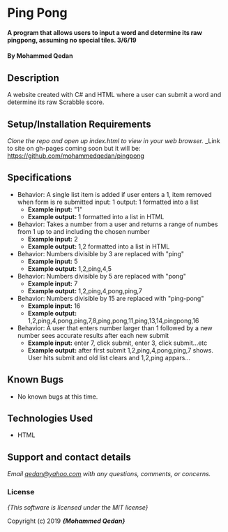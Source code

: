 # Ping Pong

#### A program that allows users to input a word and determine its raw pingpong, assuming no special tiles. 3/6/19

#### By **Mohammed Qedan**

## Description

A website created with C# and HTML where a user can submit a word and determine its raw Scrabble score.

## Setup/Installation Requirements

_Clone the repo and open up index.html to view in your web browser._
_Link to site on gh-pages coming soon but it will be: https://github.com/mohammedqedan/pingpong

## Specifications

* Behavior: A single list item is added if user enters a 1, item removed when form is re submitted input: 1 output: 1 formatted into a list
  * **Example input:** "1"
  * **Example output:** 1 formatted into a list in HTML
* Behavior: Takes a number from a user and returns a range of numbes from 1 up to and including the chosen number
  * **Example input:** 2
  * **Example output:** 1,2 formatted into a list in HTML
* Behavior: Numbers divisible by 3 are replaced with "ping"
  * **Example input:** 5
  * **Example output:** 1,2,ping,4,5
* Behavior: Numbers divisible by 5 are replaced with "pong"
  * **Example input:** 7
  * **Example output:** 1,2,ping,4,pong,ping,7
* Behavior: Numbers divisible by 15 are replaced with "ping-pong"
  * **Example input:** 16
  * **Example output:** 1,2,ping,4,pong,ping,7,8,ping,pong,11,ping,13,14,pingpong,16
* Behavior: A user that enters number larger than 1 followed by a new number sees accurate results after each new submit
  * **Example input:** enter 7, click submit, enter 3, click submit...etc
  * **Example output:** after first submit 1,2,ping,4,pong,ping,7 shows. User hits submit and old list clears and 1,2,ping appars...

## Known Bugs
* No known bugs at this time.

## Technologies Used


* HTML

## Support and contact details

_Email qedan@yahoo.com with any questions, comments, or concerns._

### License

*{This software is licensed under the MIT license}*

Copyright (c) 2019 **_{Mohammed Qedan}_**
